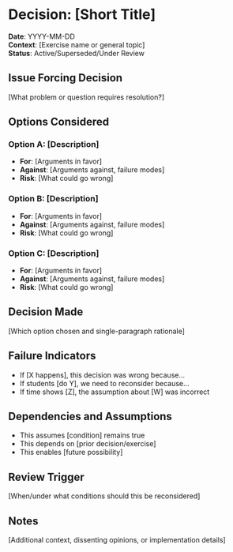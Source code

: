 # Decision: [Short Title]

**Date**: YYYY-MM-DD  
**Context**: [Exercise name or general topic]  
**Status**: Active/Superseded/Under Review

## Issue Forcing Decision
[What problem or question requires resolution?]

## Options Considered

### Option A: [Description]
- **For**: [Arguments in favor]
- **Against**: [Arguments against, failure modes]
- **Risk**: [What could go wrong]

### Option B: [Description]
- **For**: [Arguments in favor]
- **Against**: [Arguments against, failure modes]
- **Risk**: [What could go wrong]

### Option C: [Description]
- **For**: [Arguments in favor]
- **Against**: [Arguments against, failure modes]
- **Risk**: [What could go wrong]

## Decision Made
[Which option chosen and single-paragraph rationale]

## Failure Indicators
- If [X happens], this decision was wrong because...
- If students [do Y], we need to reconsider because...
- If time shows [Z], the assumption about [W] was incorrect

## Dependencies and Assumptions
- This assumes [condition] remains true
- This depends on [prior decision/exercise]
- This enables [future possibility]

## Review Trigger
[When/under what conditions should this be reconsidered]

## Notes
[Additional context, dissenting opinions, or implementation details]